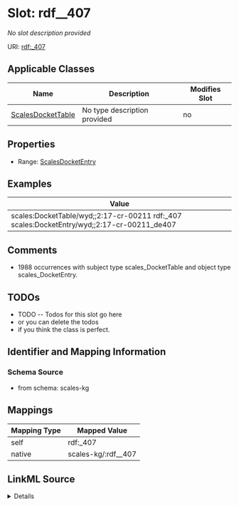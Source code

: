 

# Slot: rdf__407


_No slot description provided_





URI: [rdf:_407](http://www.w3.org/1999/02/22-rdf-syntax-ns#_407)



<!-- no inheritance hierarchy -->





## Applicable Classes

| Name | Description | Modifies Slot |
| --- | --- | --- |
| [ScalesDocketTable](../classes/ScalesDocketTable.md) | No type description provided |  no  |







## Properties

* Range: [ScalesDocketEntry](../classes/ScalesDocketEntry.md)






## Examples

| Value |
| --- |
| scales:DocketTable/wyd;;2:17-cr-00211 rdf:_407 scales:DocketEntry/wyd;;2:17-cr-00211_de407 |

## Comments

* 1988 occurrences with subject type scales_DocketTable and object type scales_DocketEntry.

## TODOs

* TODO -- Todos for this slot go here
* or you can delete the todos
* if you think the class is perfect.

## Identifier and Mapping Information







### Schema Source


* from schema: scales-kg




## Mappings

| Mapping Type | Mapped Value |
| ---  | ---  |
| self | rdf:_407 |
| native | scales-kg/:rdf__407 |




## LinkML Source

<details>
```yaml
name: rdf__407
description: No slot description provided
todos:
- TODO -- Todos for this slot go here
- or you can delete the todos
- if you think the class is perfect.
comments:
- 1988 occurrences with subject type scales_DocketTable and object type scales_DocketEntry.
examples:
- value: scales:DocketTable/wyd;;2:17-cr-00211 rdf:_407 scales:DocketEntry/wyd;;2:17-cr-00211_de407
from_schema: scales-kg
rank: 1000
slot_uri: rdf:_407
alias: rdf__407
domain_of:
- scales_DocketTable
range: scales_DocketEntry

```
</details>
